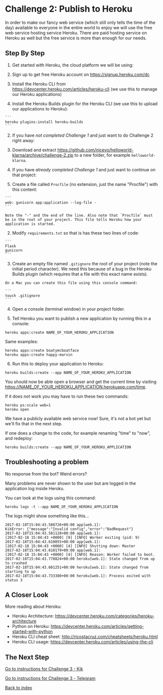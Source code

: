 # Challenge 2: Publish to Heroku

In order to make our fancy web service (which still only tells the time of the day) available to everyone in the entire world to enjoy we will use the free web service hosting service Heroku. There are paid hosting service on Heroku as well but the free service is more than enough for our needs.

## Step By Step

1. Get started with Heroku, the cloud platform we will be using:

  1. Sign up to get free Heroku account on <https://signup.heroku.com/dc>

  2. Install the Heroku CLI from <https://devcenter.heroku.com/articles/heroku-cli> (we use this to manage our Heroku applications)

  3. Install the Heroku Builds plugin for the Heroku CLI (we use this to upload our applications to Heroku):

    ```
    heroku plugins:install heroku-builds
    ```

2. If you have _not completed Challenge 1_ and just want to do Challenge 2 right away:

  1. Download and extract <https://github.com/nicevo/helloworld-klarna/archive/challenge-2.zip> to a new folder, for example `helloworld-klarna`.

3. If you have _already completed Challenge 1_ and just want to continue on that project:

  1. Create a file called `Procfile` (no extension, just the name "Procfile") with this content:

    ```
    web: gunicorn app:application --log-file -
    ```

    Note the "-" and the end of the line. Also note that `Procfile` must be in the root of your project. This file tells Heroku how your application is started.

  2. Modify `requirements.txt` so that is has these two lines of code:

    ```
    Flask
    gunicorn
    ```

  3. Create an empty file named `.gitignore` the root of your project (note the initial period character). We need this because of a bug in the Heroku Builds plugin (which requires that a file with this exact name exists).

    On a Mac you can create this file using this console command:

    ```
    touch .gitignore
    ```

4. Open a console (terminal window) in your project folder.

5. Tell Heroku you want to publish a new application by running this in a console:

  ```
  heroku apps:create NAME_OF_YOUR_HEROKU_APPLICATION
  ```

  Same examples:

  ```
  heroku apps:create boatymcboatface
  heroku apps:create happy-marvin
  ```

6. Run this to deploy your application to Heroku:

  ```
  heroku builds:create --app NAME_OF_YOUR_HEROKU_APPLICATION
  ```

You should now be able open a browser and get the current time by visiting <https://NAME_OF_YOUR_HEROKU_APPLICATION.herokuapp.com/time>.

If it does not work you may have to run these two commands:

```
heroku ps:scale web=1
heroku open
```

We have a publicly available web service now! Sure, it's not a bot yet but we'll fix that in the next step.

If one does a change to the code, for example renaming "time" to "now", and redeploy:

```
heroku builds:create --app NAME_OF_YOUR_HEROKU_APPLICATION
```

## Troubleshooting a problem

No response from the bot? Weird errors?

Many problems are never shown to the user but are logged in the application log inside Heroku.

You can look at the logs using this command:

```
heroku logs -t --app NAME_OF_YOUR_HEROKU_APPLICATION
```

The logs might show something like this...

```
2017-02-18T15:04:43.580726+00:00 app[web.1]:
KikError: {"message":"Invalid config","error":"BadRequest"}
2017-02-18T15:04:43.581128+00:00 app[web.1]:
[2017-02-18 15:04:43 +0000] [9] [INFO] Worker exiting (pid: 9)
2017-02-18T15:04:43.610055+00:00 app[web.1]:
[2017-02-18 15:04:43 +0000] [4] [INFO] Shutting down: Master
2017-02-18T15:04:43.610179+00:00 app[web.1]:
[2017-02-18 15:04:43 +0000] [4] [INFO] Reason: Worker failed to boot.
2017-02-18T15:04:43.778824+00:00 heroku[web.1]: State changed from up to crashed
2017-02-18T15:04:43.601251+00:00 heroku[web.1]: State changed from starting to up
2017-02-18T15:04:43.733380+00:00 heroku[web.1]: Process exited with status 3
```

## A Closer Look

More reading about Heroku:

- Heroku Architecture: <https://devcenter.heroku.com/categories/heroku-architecture>
- Python on Heroku: <https://devcenter.heroku.com/articles/getting-started-with-python>
- Heroku CLI cheat sheet: <http://ricostacruz.com/cheatsheets/heroku.html>
- Heroku CLI usage: <https://devcenter.heroku.com/articles/using-the-cli>

## The Next Step

[Go to instructions for Challenge 3 - Kik](./challenge-kik.md)

[Go to instructions for Challenge 3 - Telegram](./challenge-telegram.md)

[Back to index](./index.md)
